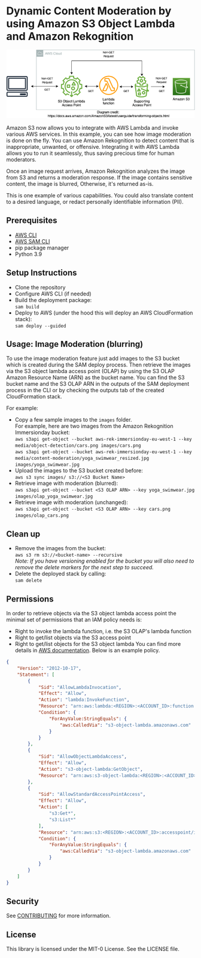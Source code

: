 # Dynamic Content Moderation by using Amazon S3 Object Lambda and Amazon Rekognition

![screenshot for instruction](images/S3ObjectLambda.drawio.png)

Amazon S3 now allows you to integrate with AWS Lambda and invoke various AWS services. In this example, you can see how image moderation is done on the fly.
You can use Amazon Rekognition to detect content that is inappropriate, unwanted, or offensive. Integrating it with AWS Lambda allows you to run it seamlessly, thus saving precious time for human moderators.

Once an image request arrives, Amazon Rekognition analyzes the image from S3 and returns a moderation response. If the image contains sensitive content, the image is blurred, Otherwise, it's returned as-is.

This is one example of various capabilities. You could also translate content to a desired language, or redact personally identifiable information (PII).

## Prerequisites
- [AWS CLI](https://aws.amazon.com/cli/)
- [AWS SAM CLI](https://docs.aws.amazon.com/serverless-application-model/latest/developerguide/serverless-sam-cli-install.html)
- pip package manager 
- Python 3.9

## Setup Instructions
- Clone the repository
- Configure AWS CLI (if needed)
- Build the deployment package:\
`sam build`
- Deploy to AWS (under the hood this will deploy an AWS CloudFormation stack):\
`sam deploy --guided` 


## Usage: Image Moderation (blurring)
To use the image moderation feature just add images to the S3 bucket which is created during the SAM deploy process. 
Then retrieve the images via the S3 object lambda access point (OLAP) by using the S3 OLAP Amazon Resource Name (ARN) as the bucket name.
You can find the S3 bucket name and the S3 OLAP ARN in the outputs of the SAM deployment process in the CLI or by checking the outputs tab of the created CloudFormation stack.

For example:
- Copy a few sample images to the `images` folder.\
For example, here are two images from the Amazon Rekognition Immersionday bucket:\
`aws s3api get-object --bucket aws-rek-immersionday-eu-west-1 --key media/object-detection/cars.png images/cars.png`\
`aws s3api get-object --bucket aws-rek-immersionday-eu-west-1 --key media/content-moderation/yoga_swimwear_resized.jpg images/yoga_swimwear.jpg`
- Upload the images to the S3 bucket created before:\
`aws s3 sync images/ s3://<S3 Bucket Name>`
- Retrieve image with moderation (blurred):\
`aws s3api get-object --bucket <S3 OLAP ARN> --key yoga_swimwear.jpg  images/olap_yoga_swimwear.jpg`
- Retrieve image with moderation (unchanged):\
`aws s3api get-object --bucket <S3 OLAP ARN> --key cars.png images/olap_cars.png`

## Clean up
- Remove the images from the bucket:\
`aws s3 rm s3://<bucket-name> --recursive`\
*Note: If you have versioning enabled for the bucket you will also need to remove the delete markers for the next step to succeed.*
- Delete the deployed stack by calling:\
`sam delete`

## Permissions
In order to retrieve objects via the S3 object lambda access point the minimal set of permissions that an IAM policy needs is:
- Right to invoke the lambda function, i.e. the S3 OLAP's lambda function
- Right to get/list objects via the S3 access point
- Right to get/list objects for the S3 object lambda
You can find more details in [AWS documentation](https://docs.aws.amazon.com/AmazonS3/latest/userguide/olap-policies.html).
Below is an example policy.

```json
{
    "Version": "2012-10-17",
    "Statement": [
        {
            "Sid": "AllowLambdaInvocation",
            "Effect": "Allow",
            "Action": "lambda:InvokeFunction",
            "Resource": "arn:aws:lambda:<REGION>:<ACCOUNT_ID>:function:<LAMBDA_FUNCTION_NAME>",
            "Condition": {
                "ForAnyValue:StringEquals": {
                    "aws:CalledVia": "s3-object-lambda.amazonaws.com"
                }
            }
        },
        {
            "Sid": "AllowObjectLambdaAccess",
            "Effect": "Allow",
            "Action": "s3-object-lambda:GetObject",
            "Resource": "arn:aws:s3-object-lambda:<REGION>:<ACCOUNT_ID>:accesspoint/image-blur-olap"
        },
        {
            "Sid": "AllowStandardAccessPointAccess",
            "Effect": "Allow",
            "Action": [
                "s3:Get*",
                "s3:List*"
            ],
            "Resource": "arn:aws:s3:<REGION>:<ACCOUNT_ID>:accesspoint/image-blur-ap/*",
            "Condition": {
                "ForAnyValue:StringEquals": {
                    "aws:CalledVia": "s3-object-lambda.amazonaws.com"
                }
            }
        }
    ]
}
```

## Security

See [CONTRIBUTING](CONTRIBUTING.md#security-issue-notifications) for more information.

## License

This library is licensed under the MIT-0 License. See the LICENSE file.


